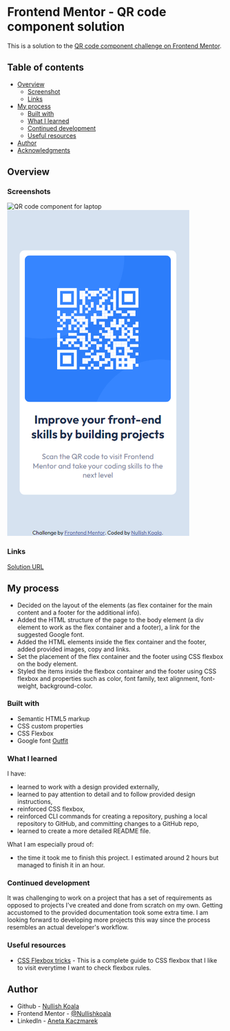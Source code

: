 # Frontend Mentor - QR code component solution

This is a solution to the [QR code component challenge on Frontend Mentor](https://www.frontendmentor.io/challenges/qr-code-component-iux_sIO_H).

## Table of contents

- [Overview](#overview)
  - [Screenshot](#screenshot)
  - [Links](#links)
- [My process](#my-process)
  - [Built with](#built-with)
  - [What I learned](#what-i-learned)
  - [Continued development](#continued-development)
  - [Useful resources](#useful-resources)
- [Author](#author)
- [Acknowledgments](#acknowledgments)

## Overview

### Screenshots

![QR code component for laptop](!development\qr-code-component-main\screenshots\screenshot-qr-component-laptop.png)
![QR code component for mobile](development\qr-code-component-main\screenshots\screenshot-qr-component-mobile.png)

### Links

[Solution URL](https://github.com/NullishKoala/Frontend-Mentor/tree/main/development/qr-code-component-main)

## My process

- Decided on the layout of the elements (as flex container for the main content and a footer for the additional info).
- Added the HTML structure of the page to the body element (a div element to work as the flex container and a footer), a link for the suggested Google font.
- Added the HTML elements inside the flex container and the footer, added provided images, copy and links.
- Set the placement of the flex container and the footer using CSS flexbox on the body element.
- Styled the items inside the flexbox container and the footer using CSS flexbox and properties such as color, font family, text alignment, font-weight, background-color.

### Built with

- Semantic HTML5 markup
- CSS custom properties
- CSS Flexbox
- Google font [Outfit](https://fonts.google.com/specimen/Outfit)

### What I learned

I have:

- learned to work with a design provided externally,
- learned to pay attention to detail and to follow provided design instructions,
- reinforced CSS flexbox,
- reinforced CLI commands for creating a repository, pushing a local repository to GitHub, and committing changes to a GitHub repo,
- learned to create a more detailed README file.

What I am especially proud of:

- the time it took me to finish this project. I estimated around 2 hours but managed to finish it in an hour.

### Continued development

It was challenging to work on a project that has a set of requirements as opposed to projects I've created and done from scratch on my own. Getting accustomed to the provided documentation took some extra time. I am looking forward to developing more projects this way since the process resembles an actual developer's workflow.

### Useful resources

- [CSS Flexbox tricks](https://css-tricks.com/snippets/css/a-guide-to-flexbox/) - This
  is a complete guide to CSS flexbox that I like to visit everytime I want to check flexbox rules.

## Author

- Github - [Nullish Koala](https://github.com/NullishKoala)
- Frontend Mentor - [@Nullishkoala](https://www.frontendmentor.io/profile/NullishKoala)
- LinkedIn - [Aneta Kaczmarek](https://www.linkedin.com/in/aneta-m-kaczmarek/)
